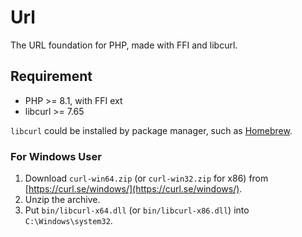 # Url

The URL foundation for PHP, made with FFI and libcurl.

## Requirement

- PHP >= 8.1, with FFI ext
- libcurl >= 7.65

`libcurl` could be installed by package manager, such as [Homebrew](https://homebrew.sh).

### For Windows User

1. Download `curl-win64.zip` (or `curl-win32.zip` for x86) from [https://curl.se/windows/](https://curl.se/windows/).
2. Unzip the archive.
3. Put `bin/libcurl-x64.dll` (or `bin/libcurl-x86.dll`) into `C:\Windows\system32`.
